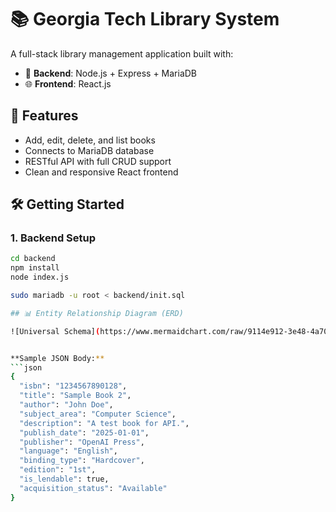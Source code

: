 # 📚 Georgia Tech Library System

A full-stack library management application built with:

- 🔧 **Backend**: Node.js + Express + MariaDB
- 🌐 **Frontend**: React.js

## 🚀 Features

- Add, edit, delete, and list books
- Connects to MariaDB database
- RESTful API with full CRUD support
- Clean and responsive React frontend

## 🛠️ Getting Started

### 1. Backend Setup

```bash
cd backend
npm install
node index.js

sudo mariadb -u root < backend/init.sql

## 📊 Entity Relationship Diagram (ERD)

![Universal Schema](https://www.mermaidchart.com/raw/9114e912-3e48-4a70-925b-b43555ae5fc9?theme=light&version=v0.1&format=svg)


**Sample JSON Body:**
```json
{
  "isbn": "1234567890128",
  "title": "Sample Book 2",
  "author": "John Doe",
  "subject_area": "Computer Science",
  "description": "A test book for API.",
  "publish_date": "2025-01-01",
  "publisher": "OpenAI Press",
  "language": "English",
  "binding_type": "Hardcover",
  "edition": "1st",
  "is_lendable": true,
  "acquisition_status": "Available"
}
